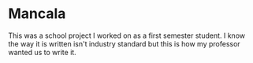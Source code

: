 # Mancala
This was a school project I worked on as a first semester student. I know the way it is written isn't industry standard but this is how my professor wanted us to write it. 
